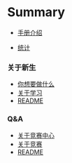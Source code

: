 # Summary

* [手册介绍](/README.md)

* [统计](/home.html)

### 关于新生
<!-- * 关于新生 -->
* [你想要做什么](/Freshman/Some-Words.md)
* [关于学习](/Freshman/About-Freshman-Study.md)
* [README](/Freshman/README.md)

### Q&A
<!-- * Q&A -->
* [关于竞赛中心](/QA/About-Competition-Center.md)
* [关于竞赛](/QA/About-Competiton.md)
* [README](/QA/README.md)
